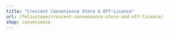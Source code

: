```yaml
---
title: "Crescent Convenience Store & Off-Licence"
url: /felixstowe/crescent-convenience-store-and-off-licence/
shop: convenience
---
```

